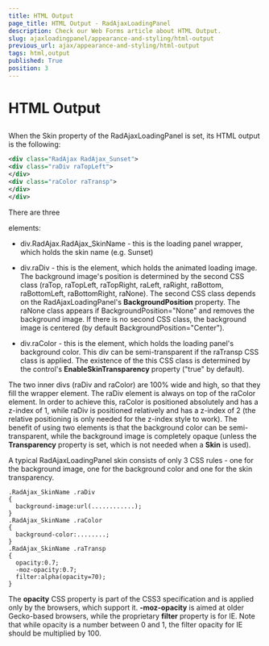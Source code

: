 ```yaml
---
title: HTML Output
page_title: HTML Output - RadAjaxLoadingPanel
description: Check our Web Forms article about HTML Output.
slug: ajaxloadingpanel/appearance-and-styling/html-output
previous_url: ajax/appearance-and-styling/html-output
tags: html,output
published: True
position: 3
---
```


# HTML Output



## 

When the Skin property of the RadAjaxLoadingPanel is set, its HTML output is the following:

````XML
<div class="RadAjax RadAjax_Sunset">
<div class="raDiv raTopLeft">
</div>
<div class="raColor raTransp">
</div>
</div>
````



There are three <div> elements:

* div.RadAjax.RadAjax_SkinName - this is the loading panel wrapper, which holds the skin name (e.g. Sunset)

* div.raDiv - this is the element, which holds the animated loading image. The background image's position is determined by the second CSS class (raTop, raTopLeft, raTopRight, raLeft, raRight, raBottom, raBottomLeft, raBottomRight, raNone). The second CSS class depends on the RadAjaxLoadingPanel's **BackgroundPosition** property. The raNone class appears if BackgroundPosition="None" and removes the background image. If there is no second CSS class, the background image is centered (by default BackgroundPosition="Center").

* div.raColor - this is the element, which holds the loading panel's background color. This div can be semi-transparent if the raTransp CSS class is applied. The existence of the this CSS class is determined by the control's **EnableSkinTransparency** property ("true" by default).

The two inner divs (raDiv and raColor) are 100% wide and high, so that they fill the wrapper element. The raDiv element is always on top of the raColor element. In order to achieve this, raColor is positioned absolutely and has a z-index of 1, while raDiv is positioned relatively and has a z-index of 2 (the relative positioning is only needed for the z-index style to work). The benefit of using two elements is that the background color can be semi-transparent, while the background image is completely opaque (unless the **Transparency** property is set, which is not needed when a **Skin** is used).


A typical RadAjaxLoadingPanel skin consists of only 3 CSS rules - one for the background image, one for the background color and one for the skin transparency.



````ASP.NET
.RadAjax_SkinName .raDiv 
{ 
  background-image:url(............); 
} 
.RadAjax_SkinName .raColor 
{ 
  background-color:........; 
} 
.RadAjax_SkinName .raTransp 
{ 
  opacity:0.7;
  -moz-opacity:0.7; 
  filter:alpha(opacity=70); 
}
````



The **opacity** CSS property is part of the CSS3 specification and is applied only by the browsers, which support it. **-moz-opacity** is aimed at older Gecko-based browsers, while the proprietary **filter** property is for IE. Note that while opacity is a number between 0 and 1, the filter opacity for IE should be multiplied by 100.


